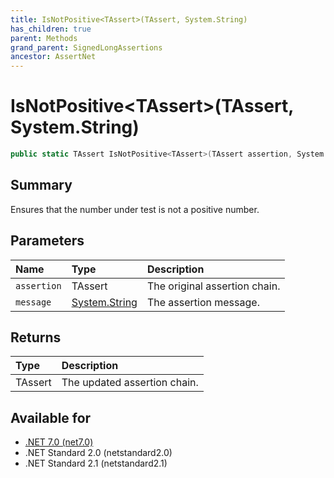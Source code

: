 ```yaml
---
title: IsNotPositive<TAssert>(TAssert, System.String)
has_children: true
parent: Methods
grand_parent: SignedLongAssertions
ancestor: AssertNet
---
```

# IsNotPositive&lt;TAssert&gt;(TAssert, System.String)

```csharp
public static TAssert IsNotPositive<TAssert>(TAssert assertion, System.String message);
```

## Summary
Ensures that the number under test is not a positive number.

## Parameters
|Name|Type|Description|
|:-|:-|:-|
|`assertion`|TAssert|The original assertion chain.|
|`message`|[System.String](https://learn.microsoft.com/en-us/dotnet/api/system.string)|The assertion message.|

## Returns
|Type|Description|
|:-|:-|
|TAssert|The updated assertion chain.|

## Available for
- [.NET 7.0 (net7.0)](https://versionsof.net/core/7.0/)
- .NET Standard 2.0 (netstandard2.0)
- .NET Standard 2.1 (netstandard2.1)
